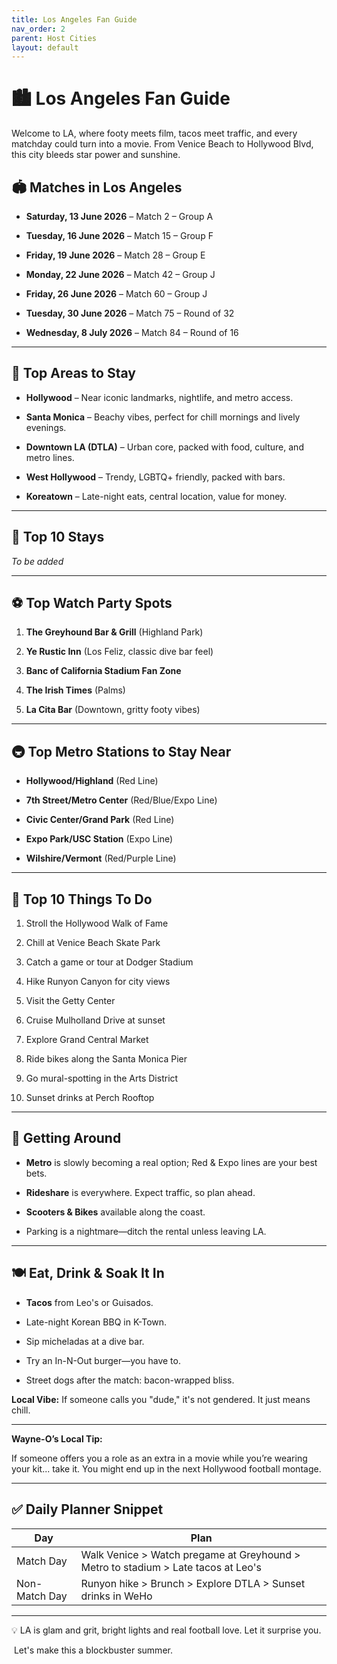 ```yaml
---
title: Los Angeles Fan Guide
nav_order: 2
parent: Host Cities
layout: default
---
```


# 🏙️ Los Angeles Fan Guide

Welcome to LA, where footy meets film, tacos meet traffic, and every matchday could turn into a movie. From Venice Beach to Hollywood Blvd, this city bleeds star power and sunshine.

## **🏟️ Matches in Los Angeles**

- **Saturday, 13 June 2026** – Match 2 – Group A
    
- **Tuesday, 16 June 2026** – Match 15 – Group F
    
- **Friday, 19 June 2026** – Match 28 – Group E
    
- **Monday, 22 June 2026** – Match 42 – Group J
    
- **Friday, 26 June 2026** – Match 60 – Group J
    
- **Tuesday, 30 June 2026** – Match 75 – Round of 32
    
- **Wednesday, 8 July 2026** – Match 84 – Round of 16
    

---

## **📍 Top Areas to Stay**

- **Hollywood** – Near iconic landmarks, nightlife, and metro access.
    
- **Santa Monica** – Beachy vibes, perfect for chill mornings and lively evenings.
    
- **Downtown LA (DTLA)** – Urban core, packed with food, culture, and metro lines.
    
- **West Hollywood** – Trendy, LGBTQ+ friendly, packed with bars.
    
- **Koreatown** – Late-night eats, central location, value for money.
    

---

## **🏨 Top 10 Stays**

_To be added_

---

## **⚽ Top Watch Party Spots**

1. **The Greyhound Bar & Grill** (Highland Park)
    
2. **Ye Rustic Inn** (Los Feliz, classic dive bar feel)
    
3. **Banc of California Stadium Fan Zone**
    
4. **The Irish Times** (Palms)
    
5. **La Cita Bar** (Downtown, gritty footy vibes)
    

---

## **🚇 Top Metro Stations to Stay Near**

- **Hollywood/Highland** (Red Line)
    
- **7th Street/Metro Center** (Red/Blue/Expo Line)
    
- **Civic Center/Grand Park** (Red Line)
    
- **Expo Park/USC Station** (Expo Line)
    
- **Wilshire/Vermont** (Red/Purple Line)
    

---

## **🎯 Top 10 Things To Do**

1. Stroll the Hollywood Walk of Fame
    
2. Chill at Venice Beach Skate Park
    
3. Catch a game or tour at Dodger Stadium
    
4. Hike Runyon Canyon for city views
    
5. Visit the Getty Center
    
6. Cruise Mulholland Drive at sunset
    
7. Explore Grand Central Market
    
8. Ride bikes along the Santa Monica Pier
    
9. Go mural-spotting in the Arts District
    
10. Sunset drinks at Perch Rooftop
    

---

## **🧱 Getting Around**

- **Metro** is slowly becoming a real option; Red & Expo lines are your best bets.
    
- **Rideshare** is everywhere. Expect traffic, so plan ahead.
    
- **Scooters & Bikes** available along the coast.
    
- Parking is a nightmare—ditch the rental unless leaving LA.
    

---

## **🍽️ Eat, Drink & Soak It In**

- **Tacos** from Leo's or Guisados.
    
- Late-night Korean BBQ in K-Town.
    
- Sip micheladas at a dive bar.
    
- Try an In-N-Out burger—you have to.
    
- Street dogs after the match: bacon-wrapped bliss.
    

**Local Vibe:** If someone calls you "dude," it's not gendered. It just means chill.

---

**Wayne-O’s Local Tip:**

If someone offers you a role as an extra in a movie while you’re wearing your kit... take it. You might end up in the next Hollywood football montage.

---

## **✅ Daily Planner Snippet**

|**Day**|**Plan**|
|---|---|
|Match Day|Walk Venice > Watch pregame at Greyhound > Metro to stadium > Late tacos at Leo's|
|Non-Match Day|Runyon hike > Brunch > Explore DTLA > Sunset drinks in WeHo|

---

💡 LA is glam and grit, bright lights and real football love. Let it surprise you.

️ Let's make this a blockbuster summer.